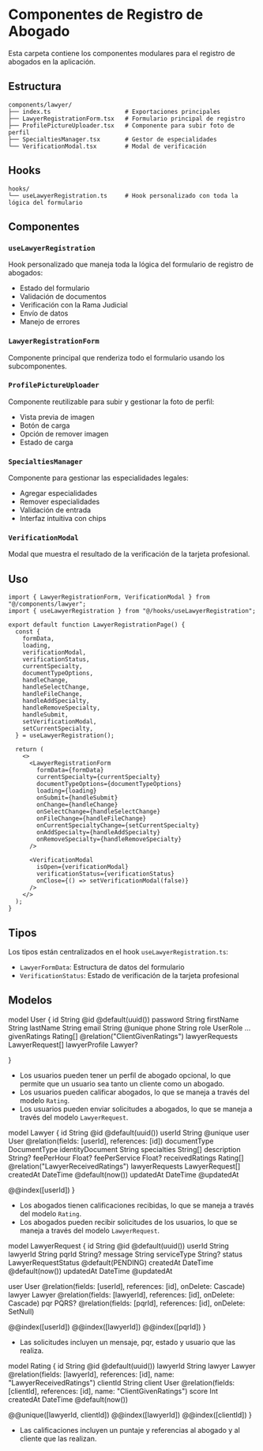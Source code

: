 # Componentes de Registro de Abogado

Esta carpeta contiene los componentes modulares para el registro de abogados en la aplicación.

## Estructura

```
components/lawyer/
├── index.ts                     # Exportaciones principales
├── LawyerRegistrationForm.tsx   # Formulario principal de registro
├── ProfilePictureUploader.tsx   # Componente para subir foto de perfil
├── SpecialtiesManager.tsx       # Gestor de especialidades
└── VerificationModal.tsx        # Modal de verificación
```

## Hooks

```
hooks/
└── useLawyerRegistration.ts     # Hook personalizado con toda la lógica del formulario
```

## Componentes

### `useLawyerRegistration`
Hook personalizado que maneja toda la lógica del formulario de registro de abogados:
- Estado del formulario
- Validación de documentos
- Verificación con la Rama Judicial
- Envío de datos
- Manejo de errores

### `LawyerRegistrationForm`
Componente principal que renderiza todo el formulario usando los subcomponentes.

### `ProfilePictureUploader`
Componente reutilizable para subir y gestionar la foto de perfil:
- Vista previa de imagen
- Botón de carga
- Opción de remover imagen
- Estado de carga

### `SpecialtiesManager`
Componente para gestionar las especialidades legales:
- Agregar especialidades
- Remover especialidades
- Validación de entrada
- Interfaz intuitiva con chips

### `VerificationModal`
Modal que muestra el resultado de la verificación de la tarjeta profesional.

## Uso

```tsx
import { LawyerRegistrationForm, VerificationModal } from "@/components/lawyer";
import { useLawyerRegistration } from "@/hooks/useLawyerRegistration";

export default function LawyerRegistrationPage() {
  const {
    formData,
    loading,
    verificationModal,
    verificationStatus,
    currentSpecialty,
    documentTypeOptions,
    handleChange,
    handleSelectChange,
    handleFileChange,
    handleAddSpecialty,
    handleRemoveSpecialty,
    handleSubmit,
    setVerificationModal,
    setCurrentSpecialty,
  } = useLawyerRegistration();

  return (
    <>
      <LawyerRegistrationForm
        formData={formData}
        currentSpecialty={currentSpecialty}
        documentTypeOptions={documentTypeOptions}
        loading={loading}
        onSubmit={handleSubmit}
        onChange={handleChange}
        onSelectChange={handleSelectChange}
        onFileChange={handleFileChange}
        onCurrentSpecialtyChange={setCurrentSpecialty}
        onAddSpecialty={handleAddSpecialty}
        onRemoveSpecialty={handleRemoveSpecialty}
      />
      
      <VerificationModal
        isOpen={verificationModal}
        verificationStatus={verificationStatus}
        onClose={() => setVerificationModal(false)}
      />
    </>
  );
}
```

## Tipos

Los tipos están centralizados en el hook `useLawyerRegistration.ts`:
- `LawyerFormData`: Estructura de datos del formulario
- `VerificationStatus`: Estado de verificación de la tarjeta profesional


## Modelos 
model User {
  id                String              @id @default(uuid())
  password          String
  firstName         String
  lastName          String
  email             String              @unique
  phone             String
  role              UserRole
  ...
  givenRatings      Rating[]            @relation("ClientGivenRatings")
  lawyerRequests    LawyerRequest[]
  lawyerProfile     Lawyer?   

}

- Los usuarios pueden tener un perfil de abogado opcional, lo que permite que un usuario sea tanto un cliente como un abogado.
- Los usuarios pueden calificar abogados, lo que se maneja a través del modelo `Rating`.
- Los usuarios pueden enviar solicitudes a abogados, lo que se maneja a través del modelo `LawyerRequest`.

model Lawyer {
  id              String     @id @default(uuid())
  userId          String     @unique
  user            User       @relation(fields: [userId], references: [id])
  documentType     DocumentType
  identityDocument String
  specialties     String[]
  description     String?
  feePerHour      Float?
  feePerService   Float?
  receivedRatings Rating[]   @relation("LawyerReceivedRatings")
  lawyerRequests  LawyerRequest[]
  createdAt       DateTime   @default(now())
  updatedAt       DateTime   @updatedAt

  @@index([userId])
}

- Los abogados tienen calificaciones recibidas, lo que se maneja a través del modelo `Rating`.
- Los abogados pueden recibir solicitudes de los usuarios, lo que se maneja a través del modelo `LawyerRequest`.


model LawyerRequest {
  id          String                @id @default(uuid())
  userId      String
  lawyerId    String
  pqrId       String?
  message     String
  serviceType String?
  status      LawyerRequestStatus   @default(PENDING)
  createdAt   DateTime              @default(now())
  updatedAt   DateTime              @updatedAt
  
  user        User                  @relation(fields: [userId], references: [id], onDelete: Cascade)
  lawyer      Lawyer                @relation(fields: [lawyerId], references: [id], onDelete: Cascade)
  pqr         PQRS?                 @relation(fields: [pqrId], references: [id], onDelete: SetNull)

  @@index([userId])
  @@index([lawyerId])
  @@index([pqrId])
}

- Las solicitudes incluyen un mensaje, pqr, estado y usuario que las realiza.

model Rating {
  id         String   @id @default(uuid())
  lawyerId   String
  lawyer     Lawyer   @relation(fields: [lawyerId], references: [id], name: "LawyerReceivedRatings")
  clientId   String
  client    User      @relation(fields: [clientId], references: [id], name: "ClientGivenRatings")
  score      Int      
  createdAt  DateTime @default(now())

  @@unique([lawyerId, clientId])
  @@index([lawyerId])
  @@index([clientId])
}

- Las calificaciones incluyen un puntaje y referencias al abogado y al cliente que las realizan.